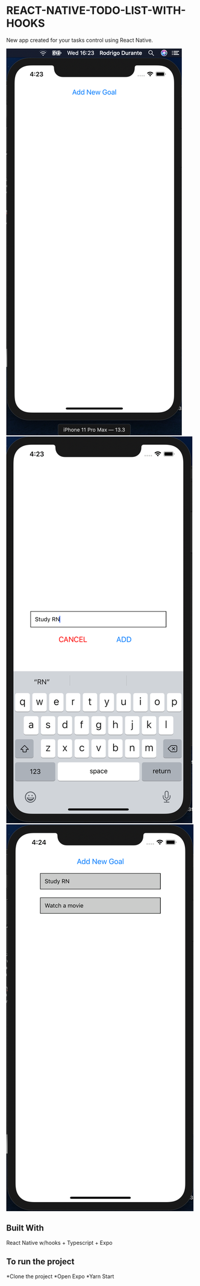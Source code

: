 # REACT-NATIVE-TODO-LIST-WITH-HOOKS 

New app created for your tasks control using React Native.

![TO-DO](https://github.com/engineerGuigo/REACT-NATIVE-TODO-LIST-WITH-HOOKS/blob/master/todorn.png)
![TO-DO1](https://github.com/engineerGuigo/REACT-NATIVE-TODO-LIST-WITH-HOOKS/blob/master/todorn1.png)
![TO-DO2](https://github.com/engineerGuigo/REACT-NATIVE-TODO-LIST-WITH-HOOKS/blob/master/todorn2.png)

## Built With
React Native w/hooks + Typescript + Expo

## To run the project

*Clone the project
*Open Expo
*Yarn Start


